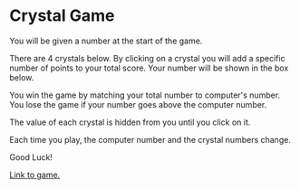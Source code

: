 # Crystal Game

You will be given a number at the start of the game.

There are 4 crystals below. By clicking on a crystal you will add a specific number of points to your total score. Your number will be shown in the box below.

You win the game by matching your total number to computer's number. You lose the game if your number goes above the computer number.

The value of each crystal is hidden from you until you click on it.

Each time you play, the computer number and the crystal numbers change.

Good Luck!

[Link to game.](https://flowermemorygame.herokuapp.com/)

